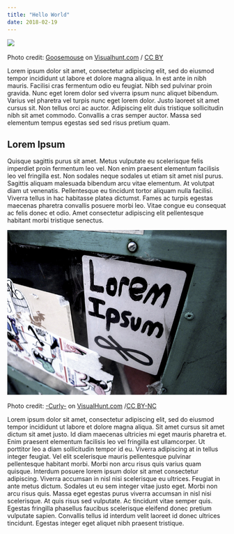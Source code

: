 ```yaml
---
title: "Hello World"
date: 2018-02-19
---
```


![](../../../images/profile-ninja.jpg)

Photo credit: [Goosemouse](https://visualhunt.com/author/9e50bb) on [Visualhunt.com](https://visualhunt.com/re/738dd1) / [CC BY](http://creativecommons.org/licenses/by/2.0/)



Lorem ipsum dolor sit amet, consectetur adipiscing elit, sed do eiusmod tempor incididunt ut labore et dolore magna aliqua. In est ante in nibh mauris. Facilisi cras fermentum odio eu feugiat. Nibh sed pulvinar proin gravida. Nunc eget lorem dolor sed viverra ipsum nunc aliquet bibendum. Varius vel pharetra vel turpis nunc eget lorem dolor. Justo laoreet sit amet cursus sit. Non tellus orci ac auctor. Adipiscing elit duis tristique sollicitudin nibh sit amet commodo. Convallis a cras semper auctor. Massa sed elementum tempus egestas sed sed risus pretium quam.

## Lorem Ipsum

Quisque sagittis purus sit amet. Metus vulputate eu scelerisque felis imperdiet proin fermentum leo vel. Non enim praesent elementum facilisis leo vel fringilla est. Non sodales neque sodales ut etiam sit amet nisl purus. Sagittis aliquam malesuada bibendum arcu vitae elementum. At volutpat diam ut venenatis. Pellentesque eu tincidunt tortor aliquam nulla facilisi. Viverra tellus in hac habitasse platea dictumst. Fames ac turpis egestas maecenas pharetra convallis posuere morbi leo. Vitae congue eu consequat ac felis donec et odio. Amet consectetur adipiscing elit pellentesque habitant morbi tristique senectus.

![Lorem Ipsum](hello-world-lorem-ipsum.jpg)

Photo credit: [-Curly-](https://visualhunt.com/author/d101ac) on [VisualHunt.com](https://visualhunt.com/re/738dd1) /[CC BY-NC](http://creativecommons.org/licenses/by-nc/2.0/)



Lorem ipsum dolor sit amet, consectetur adipiscing elit, sed do eiusmod tempor incididunt ut labore et dolore magna aliqua. Sit amet cursus sit amet dictum sit amet justo. Id diam maecenas ultricies mi eget mauris pharetra et. Enim praesent elementum facilisis leo vel fringilla est ullamcorper. Ut porttitor leo a diam sollicitudin tempor id eu. Viverra adipiscing at in tellus integer feugiat. Vel elit scelerisque mauris pellentesque pulvinar pellentesque habitant morbi. Morbi non arcu risus quis varius quam quisque. Interdum posuere lorem ipsum dolor sit amet consectetur adipiscing. Viverra accumsan in nisl nisi scelerisque eu ultrices. Feugiat in ante metus dictum. Sodales ut eu sem integer vitae justo eget. Morbi non arcu risus quis. Massa eget egestas purus viverra accumsan in nisl nisi scelerisque. At quis risus sed vulputate. Ac tincidunt vitae semper quis. Egestas fringilla phasellus faucibus scelerisque eleifend donec pretium vulputate sapien. Convallis tellus id interdum velit laoreet id donec ultrices tincidunt. Egestas integer eget aliquet nibh praesent tristique.